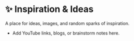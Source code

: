 # ✨ Inspiration & Ideas

A place for ideas, images, and random sparks of inspiration.

- Add YouTube links, blogs, or brainstorm notes here.
